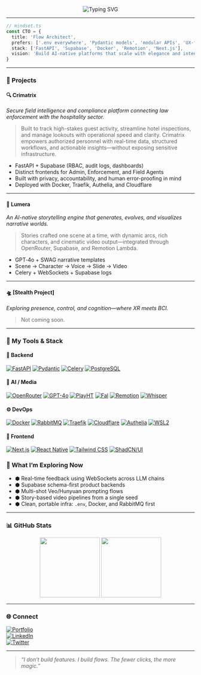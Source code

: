 <!-- Banner -->
<p align="center">
  <img src="https://readme-typing-svg.demolab.com?font=Fira+Code&size=24&pause=1200&color=F97316&center=true&vCenter=true&width=900&lines=Hi%2C+I'm+Sarfaraz+Hassan;CTO+%7C+AI+Builder+%7C+System+Designer;Crafting+automated+video+tools+%26+AI-native+apps" alt="Typing SVG" />
</p>

---

```ts
// mindset.ts
const CTO = {
  title: 'Flow Architect',
  prefers: ['.env everywhere', 'Pydantic models', 'modular APIs', 'UX-first code'],
  stack: ['FastAPI', 'Supabase', 'Docker', 'Remotion', 'Next.js'],
  vision: 'Build AI-native platforms that scale with elegance and intent.'
}
```

---

### 🚀 Projects

#### 🔍 **Crimatrix**  
*Secure field intelligence and compliance platform connecting law enforcement with the hospitality sector.*

> Built to track high-stakes guest activity, streamline hotel inspections, and manage lookouts with operational speed and clarity. Crimatrix empowers authorized personnel with real-time data, structured workflows, and actionable insights—without exposing sensitive infrastructure.

- FastAPI + Supabase (RBAC, audit logs, dashboards)  
- Distinct frontends for Admin, Enforcement, and Field Agents  
- Built with privacy, accountability, and human error-proofing in mind  
- Deployed with Docker, Traefik, Authelia, and Cloudflare  

---

#### 🧠 **Lumera**  
*An AI-native storytelling engine that generates, evolves, and visualizes narrative worlds.*

> Stories crafted one scene at a time, with dynamic arcs, rich characters, and cinematic video output—integrated through OpenRouter, Supabase, and Remotion Lambda.

- GPT‑4o + SWAG narrative templates  
- Scene → Character → Voice → Slide → Video  
- Celery + WebSockets + Supabase logs  

---

#### 🛸 **[Stealth Project]**  
*Exploring presence, control, and cognition—where XR meets BCI.*

> Not coming soon.

---

### 🧰 My Tools & Stack

#### 🧠 Backend  
[![FastAPI](https://img.shields.io/badge/FastAPI-009688?style=flat&logo=fastapi&logoColor=white)](https://fastapi.tiangolo.com/)
[![Pydantic](https://img.shields.io/badge/Pydantic-181717?style=flat&logo=pydantic&logoColor=white)](https://docs.pydantic.dev/)
[![Celery](https://img.shields.io/badge/Celery-37814A?style=flat&logo=celery&logoColor=white)](https://docs.celeryq.dev/)
[![PostgreSQL](https://img.shields.io/badge/PostgreSQL-4169E1?style=flat&logo=postgresql&logoColor=white)](https://www.postgresql.org/)

#### 🧬 AI / Media  
[![OpenRouter](https://img.shields.io/badge/OpenRouter-6E44FF?style=flat&logo=openai&logoColor=white)](https://openrouter.ai/)
[![GPT-4o](https://img.shields.io/badge/GPT--4o-000000?style=flat&logo=openai&logoColor=white)](https://openai.com/)
[![PlayHT](https://img.shields.io/badge/PlayHT-101010?style=flat&logo=audiomack&logoColor=white)](https://play.ht/)
[![Fal](https://img.shields.io/badge/Fal-222222?style=flat&logo=python&logoColor=white)](https://fal.ai/)
[![Remotion](https://img.shields.io/badge/Remotion-000000?style=flat&logo=react&logoColor=white)](https://remotion.dev/)
[![Whisper](https://img.shields.io/badge/Whisper-2C2C2C?style=flat&logo=openai&logoColor=white)](https://openai.com/research/whisper)

#### ⚙️ DevOps  
[![Docker](https://img.shields.io/badge/Docker-2496ED?style=flat&logo=docker&logoColor=white)](https://www.docker.com/)
[![RabbitMQ](https://img.shields.io/badge/RabbitMQ-FF6600?style=flat&logo=rabbitmq&logoColor=white)](https://www.rabbitmq.com/)
[![Traefik](https://img.shields.io/badge/Traefik-24A1C1?style=flat&logo=traefikproxy&logoColor=white)](https://traefik.io/)
[![Cloudflare](https://img.shields.io/badge/Cloudflare-F38020?style=flat&logo=cloudflare&logoColor=white)](https://cloudflare.com/)
[![Authelia](https://img.shields.io/badge/Authelia-000000?style=flat&logo=auth0&logoColor=white)](https://www.authelia.com/)
[![WSL2](https://img.shields.io/badge/WSL2-0078D6?style=flat&logo=windows&logoColor=white)](https://learn.microsoft.com/en-us/windows/wsl/)

#### 🎨 Frontend  
[![Next.js](https://img.shields.io/badge/Next.js-000000?style=flat&logo=next.js&logoColor=white)](https://nextjs.org/)
[![React Native](https://img.shields.io/badge/React_Native-20232A?style=flat&logo=react&logoColor=61DAFB)](https://reactnative.dev/)
[![Tailwind CSS](https://img.shields.io/badge/Tailwind_CSS-06B6D4?style=flat&logo=tailwindcss&logoColor=white)](https://tailwindcss.com/)
[![ShadCN/UI](https://img.shields.io/badge/ShadCN/UI-000000?style=flat&logo=react&logoColor=white)](https://ui.shadcn.dev/)


### 🧪 What I’m Exploring Now

- ⬢ Real-time feedback using WebSockets across LLM chains  
- ⬢ Supabase schema-first product backends  
- ⬢ Multi-shot Veo/Hunyuan prompting flows  
- ⬢ Story-based video pipelines from a single seed  
- ⬢ Clean, portable infra: `.env`, Docker, and RabbitMQ first  

---

### 📊 GitHub Stats

<p align="center">
  <img src="https://github-readme-stats.vercel.app/api?username=sarfarazh&show_icons=true&theme=tokyonight&count_private=true" height="160" />
  <img src="https://github-readme-streak-stats.herokuapp.com?user=sarfarazh&theme=tokyonight" height="160" />
</p>

---

### 🌐 Connect

[![Portfolio](https://img.shields.io/badge/-Portfolio-000?style=for-the-badge&logo=google-chrome)](https://sarfarazh.xyz)  
[![LinkedIn](https://img.shields.io/badge/-LinkedIn-0077B5?style=for-the-badge&logo=linkedin&logoColor=white)](https://linkedin.com/in/sarfarazhassan)  
[![Twitter](https://img.shields.io/badge/-Twitter-1DA1F2?style=for-the-badge&logo=twitter&logoColor=white)](https://twitter.com/sarfarazhassan)

---

> _“I don’t build features. I build flows. The fewer clicks, the more magic.”_
